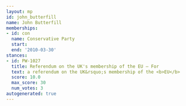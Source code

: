 ```yaml
---
layout: mp
id: john_butterfill
name: John Butterfill
memberships:
- id: con
  name: Conservative Party
  start: 
  end: '2010-03-30'
stances:
- id: PW-1027
  title: Referendum on the UK's membership of the EU — For
  text: a referendum on the UK&rsquo;s membership of the <b>EU</b>
  score: 10.0
  max_score: 30
  num_votes: 3
autogenerated: true
---
```

